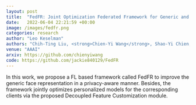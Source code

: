 ```yaml
---
layout: post
title:  "FedFR: Joint Optimization Federated Framework for Generic and Personalized Face Recognition"
date:   2022-06-04 22:21:59 +00:00
image: /images/fedfr.png
categories: research
author: "Leo Keselman"
authors: "Chih-Ting Liu, <strong>Chien-Yi Wang</strong>, Shao-Yi Chien, Shang-Hong Lai"
venue: "AAAI"
arxiv: https://github.com/chienyiwang
code: https://github.com/jackie840129/FedFR
---
```

In this work, we propose a FL based framework called FedFR to improve the generic face representation in a privacy-aware manner. Besides, the framework jointly optimizes personalized models for the corresponding clients via the proposed Decoupled Feature Customization module.